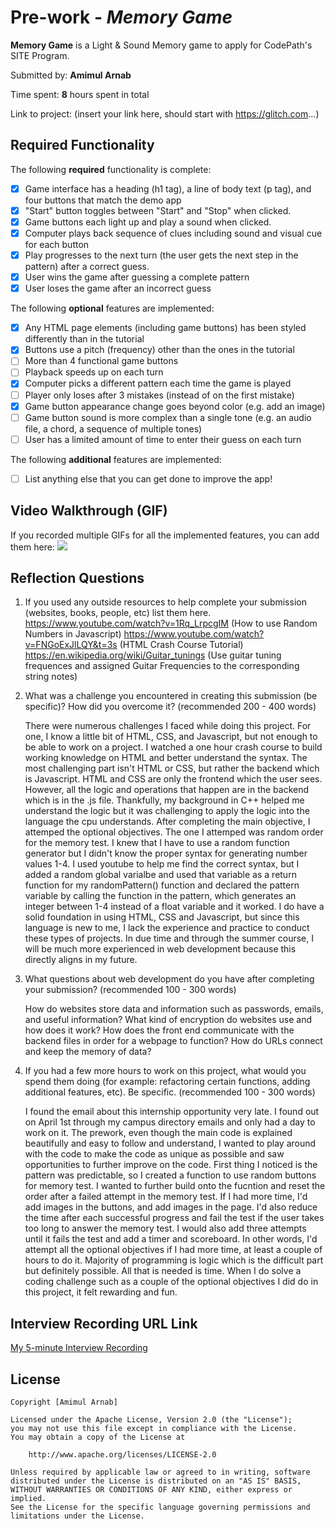 # Pre-work - *Memory Game*

**Memory Game** is a Light & Sound Memory game to apply for CodePath's SITE Program. 

Submitted by: **Amimul Arnab**

Time spent: **8** hours spent in total

Link to project: (insert your link here, should start with https://glitch.com...)

## Required Functionality

The following **required** functionality is complete:

* [X] Game interface has a heading (h1 tag), a line of body text (p tag), and four buttons that match the demo app
* [X] "Start" button toggles between "Start" and "Stop" when clicked. 
* [X] Game buttons each light up and play a sound when clicked. 
* [X] Computer plays back sequence of clues including sound and visual cue for each button
* [X] Play progresses to the next turn (the user gets the next step in the pattern) after a correct guess. 
* [X] User wins the game after guessing a complete pattern
* [X] User loses the game after an incorrect guess

The following **optional** features are implemented:

* [X] Any HTML page elements (including game buttons) has been styled differently than in the tutorial
* [X] Buttons use a pitch (frequency) other than the ones in the tutorial
* [ ] More than 4 functional game buttons
* [ ] Playback speeds up on each turn
* [X] Computer picks a different pattern each time the game is played
* [ ] Player only loses after 3 mistakes (instead of on the first mistake)
* [X] Game button appearance change goes beyond color (e.g. add an image)
* [ ] Game button sound is more complex than a single tone (e.g. an audio file, a chord, a sequence of multiple tones)
* [ ] User has a limited amount of time to enter their guess on each turn

The following **additional** features are implemented:

- [ ] List anything else that you can get done to improve the app!

## Video Walkthrough (GIF)

If you recorded multiple GIFs for all the implemented features, you can add them here:
![](https://i.imgur.com/3YB8DfR.gif)


## Reflection Questions
1. If you used any outside resources to help complete your submission (websites, books, people, etc) list them here. 
https://www.youtube.com/watch?v=1Rq_LrpcgIM (How to use Random Numbers in Javascript)
https://www.youtube.com/watch?v=FNGoExJlLQY&t=3s (HTML Crash Course Tutorial)
https://en.wikipedia.org/wiki/Guitar_tunings (Use guitar tuning frequences and assigned Guitar Frequencies to the corresponding string notes)

2. What was a challenge you encountered in creating this submission (be specific)? How did you overcome it? (recommended 200 - 400 words) 

    There were numerous challenges I faced while doing this project. For one, I know a little bit of HTML, CSS, and Javascript, but not enough to be able to work on a project. I watched a one hour crash course to build working knowledge on HTML and better understand the syntax. The most challenging part isn't HTML or CSS, but rather the backend which is Javascript. HTML and CSS are only the frontend which the user sees. However, all the logic and operations that happen are in the backend which is in the .js file. Thankfully, my background in C++ helped me understand the logic but it was challenging to apply the logic into the language the cpu understands. After completing the main objective, I attemped the optional objectives. The one I attemped was random order for the memory test. I knew that I have to use a random function generator but I didn't know the proper syntax for generating number values 1-4. I used youtube to help me find the correct syntax, but I added a random global varialbe and used that variable as a return function for my randomPattern() function and declared the pattern variable by calling the function in the pattern, which generates an integer between 1-4 instead of a float variable and it worked. I do have a solid foundation in using HTML, CSS and Javascript, but since this language is new to me, I lack the experience and practice to conduct these types of projects. In due time and through the summer course, I will be much more experienced in web development because this directly aligns in my future.

3. What questions about web development do you have after completing your submission? (recommended 100 - 300 words) 

   How do websites store data and information such as passwords, emails, and useful information?
     What kind of encryption do websites use and how does it work? 
     How does the front end communicate with the backend files in order for a webpage to function?
     How do URLs connect and keep the memory of data?

4. If you had a few more hours to work on this project, what would you spend them doing (for example: refactoring certain functions, adding additional features, etc). Be specific. (recommended 100 - 300 words) 

    I found the email about this internship opportunity very late. I found out on April 1st through my     campus directory emails and only had a day to work on it. The prework, even though 
    the main code is explained beautifully and easy to follow and understand, I wanted to play around       with the code to make the code as unique as possible and saw opportunities to further improve on the code. First thing I noticed is the pattern was predictable, so I created a function to use random buttons for memory test. I wanted to further build onto the fucntion and reset the order after a failed attempt in the memory test. If I had more time, I'd add images in the buttons, and add images in the page. I'd also reduce the time after each successful progress and fail the test if the user takes too long to answer the memory test. I would also add three attempts until it fails the test and add a timer and scoreboard. In other words, I'd attempt all the optional objectives if I had more time, at least a couple of hours to do it. Majority of programming is logic which is the difficult part but definitely possible. All that is needed is time. When I do solve a coding challenge such as a couple of the optional objectives I did do in this project, it felt rewarding and fun.



## Interview Recording URL Link

[My 5-minute Interview Recording](https://youtu.be/UFr5liWAzOc)


## License

    Copyright [Amimul Arnab]

    Licensed under the Apache License, Version 2.0 (the "License");
    you may not use this file except in compliance with the License.
    You may obtain a copy of the License at

        http://www.apache.org/licenses/LICENSE-2.0

    Unless required by applicable law or agreed to in writing, software
    distributed under the License is distributed on an "AS IS" BASIS,
    WITHOUT WARRANTIES OR CONDITIONS OF ANY KIND, either express or implied.
    See the License for the specific language governing permissions and
    limitations under the License.